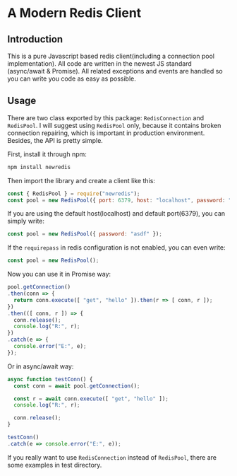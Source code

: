 # A Modern Redis Client


## Introduction

This is a pure Javascript based redis client(including a connection pool implementation). All code are written in the newest JS standard (async/await & Promise). All related exceptions and events are handled so you can write you code as easy as possible.


## Usage

There are two class exported by this package: `RedisConnection` and `RedisPool`. I will suggest using `RedisPool` only, because it contains broken connection repairing, which is important in production environment. Besides, the API is pretty simple.

First, install it through npm:
```sh
npm install newredis
```

Then import the library and create a client like this:

```js
const { RedisPool } = require("newredis");
const pool = new RedisPool({ port: 6379, host: "localhost", password: "asdf" });
```

If you are using the default host(localhost) and default port(6379), you can simply write:
```js
const pool = new RedisPool({ password: "asdf" });
```

If the `requirepass` in redis configuration is not enabled, you can even write:
```js
const pool = new RedisPool();
```

Now you can use it in Promise way:
```js
pool.getConnection()
.then(conn => {
  return conn.execute([ "get", "hello" ]).then(r => [ conn, r ]);
})
.then(([ conn, r ]) => {
  conn.release();
  console.log("R:", r);
})
.catch(e => {
  console.error("E:", e);
});
```

Or in async/await way:
```js
async function testConn() {
  const conn = await pool.getConnection();

  const r = await conn.execute([ "get", "hello" ]);
  console.log("R:", r);

  conn.release();
}

testConn()
.catch(e => console.error("E:", e));
```


If you really want to use `RedisConnection` instead of `RedisPool`, there are some examples in test directory.


